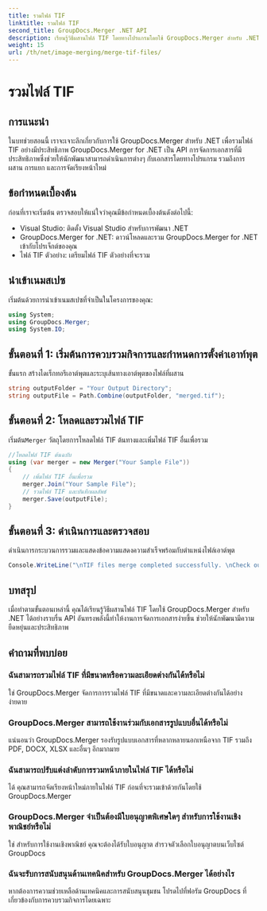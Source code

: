 ```yaml
---
title: รวมไฟล์ TIF
linktitle: รวมไฟล์ TIF
second_title: GroupDocs.Merger .NET API
description: เรียนรู้วิธีผสานไฟล์ TIF โดยทางโปรแกรมโดยใช้ GroupDocs.Merger สำหรับ .NET API การจัดการเอกสารที่มีประสิทธิภาพสำหรับนักพัฒนา .NET
weight: 15
url: /th/net/image-merging/merge-tif-files/
---
```


# รวมไฟล์ TIF

## การแนะนำ
ในบทช่วยสอนนี้ เราจะเจาะลึกเกี่ยวกับการใช้ GroupDocs.Merger สำหรับ .NET เพื่อรวมไฟล์ TIF อย่างมีประสิทธิภาพ GroupDocs.Merger for .NET เป็น API การจัดการเอกสารที่มีประสิทธิภาพซึ่งช่วยให้นักพัฒนาสามารถดำเนินการต่างๆ กับเอกสารโดยทางโปรแกรม รวมถึงการผสาน การแยก และการจัดเรียงหน้าใหม่
## ข้อกำหนดเบื้องต้น
ก่อนที่เราจะเริ่มต้น ตรวจสอบให้แน่ใจว่าคุณมีข้อกำหนดเบื้องต้นดังต่อไปนี้:
- Visual Studio: ติดตั้ง Visual Studio สำหรับการพัฒนา .NET
- GroupDocs.Merger for .NET: ดาวน์โหลดและรวม GroupDocs.Merger for .NET เข้ากับโปรเจ็กต์ของคุณ
- ไฟล์ TIF ตัวอย่าง: เตรียมไฟล์ TIF ตัวอย่างที่จะรวม

## นำเข้าเนมสเปซ
เริ่มต้นด้วยการนำเข้าเนมสเปซที่จำเป็นในโครงการของคุณ:
```csharp
using System; 
using GroupDocs.Merger;
using System.IO;
```
## ขั้นตอนที่ 1: เริ่มต้นการควบรวมกิจการและกำหนดการตั้งค่าเอาท์พุต
ขั้นแรก สร้างไดเร็กทอรีเอาต์พุตและระบุเส้นทางเอาต์พุตของไฟล์ที่ผสาน
```csharp
string outputFolder = "Your Output Directory";
string outputFile = Path.Combine(outputFolder, "merged.tif");
```
## ขั้นตอนที่ 2: โหลดและรวมไฟล์ TIF
 เริ่มต้น`Merger` วัตถุโดยการโหลดไฟล์ TIF ต้นทางและเพิ่มไฟล์ TIF อื่นเพื่อรวม
```csharp
//โหลดไฟล์ TIF ต้นฉบับ
using (var merger = new Merger("Your Sample File"))
{
    // เพิ่มไฟล์ TIF อื่นเพื่อรวม
    merger.Join("Your Sample File");
    // รวมไฟล์ TIF และบันทึกผลลัพธ์
    merger.Save(outputFile);
}
```
## ขั้นตอนที่ 3: ดำเนินการและตรวจสอบ
ดำเนินการกระบวนการรวมและแสดงข้อความแสดงความสำเร็จพร้อมกับตำแหน่งไฟล์เอาต์พุต
```csharp
Console.WriteLine("\nTIF files merge completed successfully. \nCheck output in {0}", outputFolder);
```

## บทสรุป
เมื่อทำตามขั้นตอนเหล่านี้ คุณได้เรียนรู้วิธีผสานไฟล์ TIF โดยใช้ GroupDocs.Merger สำหรับ .NET ได้อย่างราบรื่น API อันทรงพลังนี้ทำให้งานการจัดการเอกสารง่ายขึ้น ช่วยให้นักพัฒนามีความยืดหยุ่นและประสิทธิภาพ

## คำถามที่พบบ่อย
### ฉันสามารถรวมไฟล์ TIF ที่มีขนาดหรือความละเอียดต่างกันได้หรือไม่
ใช่ GroupDocs.Merger จัดการการรวมไฟล์ TIF ที่มีขนาดและความละเอียดต่างกันได้อย่างง่ายดาย
### GroupDocs.Merger สามารถใช้งานร่วมกับเอกสารรูปแบบอื่นได้หรือไม่
แน่นอนว่า GroupDocs.Merger รองรับรูปแบบเอกสารที่หลากหลายนอกเหนือจาก TIF รวมถึง PDF, DOCX, XLSX และอื่นๆ อีกมากมาย
### ฉันสามารถปรับแต่งลำดับการรวมหน้าภายในไฟล์ TIF ได้หรือไม่
ได้ คุณสามารถจัดเรียงหน้าใหม่ภายในไฟล์ TIF ก่อนที่จะรวมเข้าด้วยกันโดยใช้ GroupDocs.Merger
### GroupDocs.Merger จำเป็นต้องมีใบอนุญาตพิเศษใดๆ สำหรับการใช้งานเชิงพาณิชย์หรือไม่
ใช่ สำหรับการใช้งานเชิงพาณิชย์ คุณจะต้องได้รับใบอนุญาต สำรวจตัวเลือกใบอนุญาตบนเว็บไซต์ GroupDocs
### ฉันจะรับการสนับสนุนด้านเทคนิคสำหรับ GroupDocs.Merger ได้อย่างไร
หากต้องการความช่วยเหลือด้านเทคนิคและการสนับสนุนชุมชน โปรดไปที่ฟอรัม GroupDocs ที่เกี่ยวข้องกับการควบรวมกิจการโดยเฉพาะ